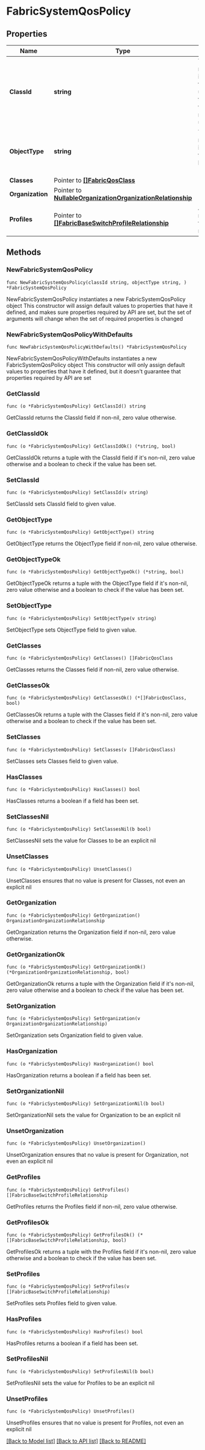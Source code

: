 # FabricSystemQosPolicy

## Properties

Name | Type | Description | Notes
------------ | ------------- | ------------- | -------------
**ClassId** | **string** | The fully-qualified name of the instantiated, concrete type. This property is used as a discriminator to identify the type of the payload when marshaling and unmarshaling data. | [default to "fabric.SystemQosPolicy"]
**ObjectType** | **string** | The fully-qualified name of the instantiated, concrete type. The value should be the same as the &#39;ClassId&#39; property. | [default to "fabric.SystemQosPolicy"]
**Classes** | Pointer to [**[]FabricQosClass**](FabricQosClass.md) |  | [optional] 
**Organization** | Pointer to [**NullableOrganizationOrganizationRelationship**](OrganizationOrganizationRelationship.md) |  | [optional] 
**Profiles** | Pointer to [**[]FabricBaseSwitchProfileRelationship**](FabricBaseSwitchProfileRelationship.md) | An array of relationships to fabricBaseSwitchProfile resources. | [optional] 

## Methods

### NewFabricSystemQosPolicy

`func NewFabricSystemQosPolicy(classId string, objectType string, ) *FabricSystemQosPolicy`

NewFabricSystemQosPolicy instantiates a new FabricSystemQosPolicy object
This constructor will assign default values to properties that have it defined,
and makes sure properties required by API are set, but the set of arguments
will change when the set of required properties is changed

### NewFabricSystemQosPolicyWithDefaults

`func NewFabricSystemQosPolicyWithDefaults() *FabricSystemQosPolicy`

NewFabricSystemQosPolicyWithDefaults instantiates a new FabricSystemQosPolicy object
This constructor will only assign default values to properties that have it defined,
but it doesn't guarantee that properties required by API are set

### GetClassId

`func (o *FabricSystemQosPolicy) GetClassId() string`

GetClassId returns the ClassId field if non-nil, zero value otherwise.

### GetClassIdOk

`func (o *FabricSystemQosPolicy) GetClassIdOk() (*string, bool)`

GetClassIdOk returns a tuple with the ClassId field if it's non-nil, zero value otherwise
and a boolean to check if the value has been set.

### SetClassId

`func (o *FabricSystemQosPolicy) SetClassId(v string)`

SetClassId sets ClassId field to given value.


### GetObjectType

`func (o *FabricSystemQosPolicy) GetObjectType() string`

GetObjectType returns the ObjectType field if non-nil, zero value otherwise.

### GetObjectTypeOk

`func (o *FabricSystemQosPolicy) GetObjectTypeOk() (*string, bool)`

GetObjectTypeOk returns a tuple with the ObjectType field if it's non-nil, zero value otherwise
and a boolean to check if the value has been set.

### SetObjectType

`func (o *FabricSystemQosPolicy) SetObjectType(v string)`

SetObjectType sets ObjectType field to given value.


### GetClasses

`func (o *FabricSystemQosPolicy) GetClasses() []FabricQosClass`

GetClasses returns the Classes field if non-nil, zero value otherwise.

### GetClassesOk

`func (o *FabricSystemQosPolicy) GetClassesOk() (*[]FabricQosClass, bool)`

GetClassesOk returns a tuple with the Classes field if it's non-nil, zero value otherwise
and a boolean to check if the value has been set.

### SetClasses

`func (o *FabricSystemQosPolicy) SetClasses(v []FabricQosClass)`

SetClasses sets Classes field to given value.

### HasClasses

`func (o *FabricSystemQosPolicy) HasClasses() bool`

HasClasses returns a boolean if a field has been set.

### SetClassesNil

`func (o *FabricSystemQosPolicy) SetClassesNil(b bool)`

 SetClassesNil sets the value for Classes to be an explicit nil

### UnsetClasses
`func (o *FabricSystemQosPolicy) UnsetClasses()`

UnsetClasses ensures that no value is present for Classes, not even an explicit nil
### GetOrganization

`func (o *FabricSystemQosPolicy) GetOrganization() OrganizationOrganizationRelationship`

GetOrganization returns the Organization field if non-nil, zero value otherwise.

### GetOrganizationOk

`func (o *FabricSystemQosPolicy) GetOrganizationOk() (*OrganizationOrganizationRelationship, bool)`

GetOrganizationOk returns a tuple with the Organization field if it's non-nil, zero value otherwise
and a boolean to check if the value has been set.

### SetOrganization

`func (o *FabricSystemQosPolicy) SetOrganization(v OrganizationOrganizationRelationship)`

SetOrganization sets Organization field to given value.

### HasOrganization

`func (o *FabricSystemQosPolicy) HasOrganization() bool`

HasOrganization returns a boolean if a field has been set.

### SetOrganizationNil

`func (o *FabricSystemQosPolicy) SetOrganizationNil(b bool)`

 SetOrganizationNil sets the value for Organization to be an explicit nil

### UnsetOrganization
`func (o *FabricSystemQosPolicy) UnsetOrganization()`

UnsetOrganization ensures that no value is present for Organization, not even an explicit nil
### GetProfiles

`func (o *FabricSystemQosPolicy) GetProfiles() []FabricBaseSwitchProfileRelationship`

GetProfiles returns the Profiles field if non-nil, zero value otherwise.

### GetProfilesOk

`func (o *FabricSystemQosPolicy) GetProfilesOk() (*[]FabricBaseSwitchProfileRelationship, bool)`

GetProfilesOk returns a tuple with the Profiles field if it's non-nil, zero value otherwise
and a boolean to check if the value has been set.

### SetProfiles

`func (o *FabricSystemQosPolicy) SetProfiles(v []FabricBaseSwitchProfileRelationship)`

SetProfiles sets Profiles field to given value.

### HasProfiles

`func (o *FabricSystemQosPolicy) HasProfiles() bool`

HasProfiles returns a boolean if a field has been set.

### SetProfilesNil

`func (o *FabricSystemQosPolicy) SetProfilesNil(b bool)`

 SetProfilesNil sets the value for Profiles to be an explicit nil

### UnsetProfiles
`func (o *FabricSystemQosPolicy) UnsetProfiles()`

UnsetProfiles ensures that no value is present for Profiles, not even an explicit nil

[[Back to Model list]](../README.md#documentation-for-models) [[Back to API list]](../README.md#documentation-for-api-endpoints) [[Back to README]](../README.md)


